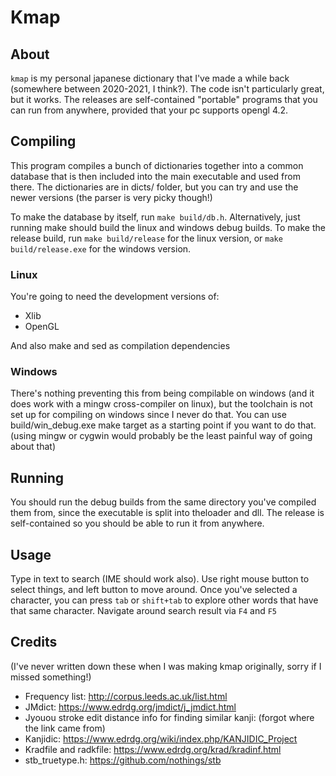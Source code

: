 # Kmap
## About

`kmap` is my personal japanese dictionary that I've made a while back (somewhere between 2020-2021, I think?).
The code isn't particularly great, but it works. The releases are self-contained "portable" programs that you can run from anywhere, provided that your pc supports opengl 4.2.

## Compiling
This program compiles a bunch of dictionaries together into a common database that is then included into the main executable and used from there.
The dictionaries are in dicts/ folder, but you can try and use the newer versions (the parser is very picky though!)

To make the database by itself, run `make build/db.h`.
Alternatively, just running make should build the linux and windows debug builds.
To make the release build, run `make build/release` for the linux version, or `make build/release.exe` for the windows version.

### Linux
You're going to need the development versions of:
- Xlib
- OpenGL

And also make and sed as compilation dependencies

### Windows
There's nothing preventing this from being compilable on windows (and it does work with a mingw cross-compiler on linux),
but the toolchain is not set up for compiling on windows since I never do that.
You can use build/win\_debug.exe make target as a starting point if you want to do that. (using mingw or cygwin would probably be the least painful way of going about that)

## Running

You should run the debug builds from the same directory you've compiled them from, since the executable is split into theloader and dll.
The release is self-contained so you should be able to run it from anywhere.

## Usage

Type in text to search (IME should work also).
Use right mouse button to select things, and left button to move around.
Once you've selected a character, you can press `tab` or `shift+tab` to explore other words that have that same character.
Navigate around search result via `F4` and `F5`

## Credits
(I've never written down these when I was making kmap originally, sorry if I missed something!)

- Frequency list: http://corpus.leeds.ac.uk/list.html
- JMdict: https://www.edrdg.org/jmdict/j_jmdict.html
- Jyouou stroke edit distance info for finding similar kanji: (forgot where the link came from)
- Kanjidic: https://www.edrdg.org/wiki/index.php/KANJIDIC_Project
- Kradfile and radkfile: https://www.edrdg.org/krad/kradinf.html
- stb\_truetype.h: https://github.com/nothings/stb
